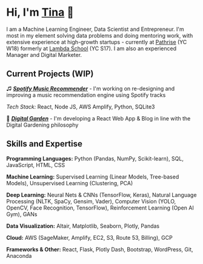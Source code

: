 # Hi, I'm [Tina](https://www.linkedin.com/in/kovacova/) 👋

I am a Machine Learning Engineer, Data Scientist and Entrepreneur. I'm most in my element solving data problems and doing mentoring work, with extensive experience at high-growth startups - currently at [Pathrise](https://www.pathrise.com/) (YC W18) formerly at [Lambda School](https://lambdaschool.com/) (YC S17). I am also an experienced Manager and Digital Marketer. 

## Current Projects (WIP)

♫ [**_Spotify Music Recommender_**](https://bw-spotify.netlify.app/) - I'm working on re-designing and improving a music recommendation engine using Spotify tracks

_Tech Stack:_ React, Node JS, AWS Amplify, Python, SQLite3


🌱 [**_Digital Garden_**](https://www.kovacova.ca/) - I'm developing a React Web App & Blog in line with the Digital Gardening philosophy


## Skills and Expertise

**Programming Languages:** Python (Pandas, NumPy, Scikit-learn), SQL, JavaScript, HTML, CSS

**Machine Learning:** Supervised Learning (Linear Models, Tree-based Models), Unsupervised Learning (Clustering, PCA)

**Deep Learning:** Neural Nets & CNNs (TensorFlow, Keras), Natural Language Processing (NLTK, SpaCy, Gensim, Vader), Computer Vision (YOLO, OpenCV, Face Recognition, TensorFlow), Reinforcement Learning (Open AI Gym), GANs 

**Data Visualization:** Altair, Matplotlib, Seaborn, Plotly, Pandas

**Cloud:** AWS (SageMaker, Amplify, EC2, S3, Route 53, Billing), GCP 

**Frameworks & Other:** React, Flask, Plotly Dash, Bootstrap, WordPress, Git, Anaconda 
